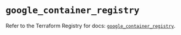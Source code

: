 # `google_container_registry`

Refer to the Terraform Registry for docs: [`google_container_registry`](https://registry.terraform.io/providers/hashicorp/google/6.36.0/docs/resources/container_registry).
